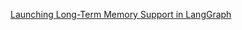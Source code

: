 [Launching Long-Term Memory Support in LangGraph](https://blog.langchain.dev/launching-long-term-memory-support-in-langgraph/)
